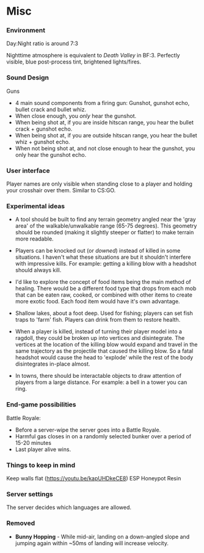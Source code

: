 # Misc #

### Environment ###
Day:Night ratio is around 7:3

Nighttime atmosphere is equivalent to *Death Valley* in BF:3. Perfectly visible, blue post-process tint, brightened lights/fires.


### Sound Design ###
Guns
- 4 main sound components from a firing gun: Gunshot, gunshot echo, bullet crack and bullet whiz.
- When close enough, you *only* hear the gunshot.
- When being shot at, if you are inside hitscan range, you hear the bullet crack + gunshot echo.
- When being shot at, if you are outside hitscan range, you hear the bullet whiz + gunshot echo.
- When not being shot at, and not close enough to hear the gunshot, you only hear the gunshot echo.


### User interface ###
Player names are only visible when standing close to a player and holding your crosshair over them. Similar to CS:GO.


### Experimental ideas ###
 - A tool should be built to find any terrain geometry angled near the 'gray area' of the walkable/unwalkable range (65-75 degrees). This geometry should be rounded (making it slightly steeper or flatter) to make terrain more readable.

 - Players can be knocked out (or *downed*) instead of killed in some situations. I haven't what these situations are but it shouldn't interfere with impressive kills. For example: getting a killing blow with a headshot should always kill.

 - I'd like to explore the concept of food items being the main method of healing. There would be a different food type that drops from each mob that can be eaten raw, cooked, or combined with other items to create more exotic food. Each food item would have it's own advantage.

 - Shallow lakes, about a foot deep. Used for fishing; players can set fish traps to 'farm' fish. Players can drink from them to restore health.

 - When a player is killed, instead of turning their player model into a ragdoll, they could be broken up into vertices and disintegrate. The vertices at the location of the killing blow would expand and travel in the same trajectory as the projectile that caused the killing blow. So a fatal headshot would cause the head to 'explode' while the rest of the body disintegrates in-place almost.

 - In towns, there should be interactable objects to draw attention of players from a large distance. For example: a bell in a tower you can ring.

### End-game possibilities ###
Battle Royale:
 - Before a server-wipe the server goes into a Battle Royale.
 - Harmful gas closes in on a randomly selected bunker over a period of 15-20 minutes
 - Last player alive wins.


### Things to keep in mind ###
Keep walls flat (https://youtu.be/kapUHDkeCE8)
ESP Honeypot
Resin


### Server settings ###
The server decides which languages are allowed.

### Removed ###
- **Bunny Hopping** - While mid-air, landing on a down-angled slope and jumping again within ~50ms of landing will increase velocity.
